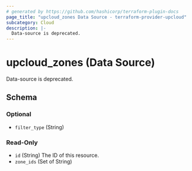 ```yaml
---
# generated by https://github.com/hashicorp/terraform-plugin-docs
page_title: "upcloud_zones Data Source - terraform-provider-upcloud"
subcategory: Cloud
description: |-
  Data-source is deprecated.
---
```


# upcloud_zones (Data Source)

Data-source is deprecated.



<!-- schema generated by tfplugindocs -->
## Schema

### Optional

- `filter_type` (String)

### Read-Only

- `id` (String) The ID of this resource.
- `zone_ids` (Set of String)


